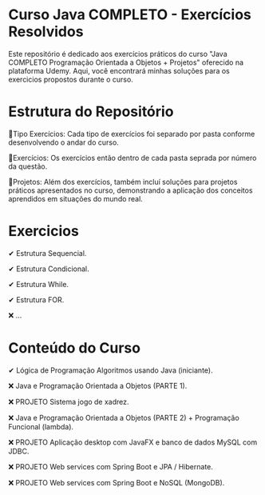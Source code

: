 # Curso Java COMPLETO - Exercícios Resolvidos
Este repositório é dedicado aos exercícios práticos do curso "Java COMPLETO Programação Orientada a Objetos + Projetos" oferecido na plataforma Udemy. Aqui, você encontrará minhas soluções para os exercicios propostos durante o curso.

# Estrutura do Repositório
💠Tipo Exercícios: Cada tipo de exercícios foi separado por pasta conforme desenvolvendo o andar do curso.

💠Exercícios: Os exercícios então dentro de cada pasta seprada por número da questão.

💠Projetos: Além dos exercícios, também incluí soluções para projetos práticos apresentados no curso, demonstrando a aplicação dos conceitos aprendidos em situações do mundo real.

# Exercicios
✔ Estrutura Sequencial.

✔ Estrutura Condicional.

✔ Estrutura While.

✔ Estrutura FOR.

❌ ...

# Conteúdo do Curso
✔ Lógica de Programação Algoritmos usando Java (iniciante).

❌ Java e Programação Orientada a Objetos (PARTE 1).

❌ PROJETO Sistema jogo de xadrez.

❌ Java e Programação Orientada a Objetos (PARTE 2) + Programação Funcional (lambda).

❌ PROJETO Aplicação desktop com JavaFX e banco de dados MySQL com JDBC.

❌ PROJETO Web services com Spring Boot e JPA / Hibernate.

❌ PROJETO Web services com Spring Boot e NoSQL (MongoDB).
